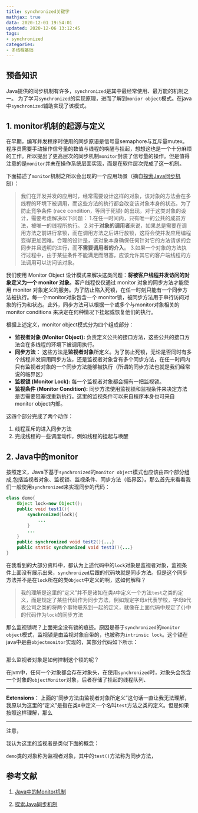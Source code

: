 ```yaml
---
title: synchronized关键字
mathjax: true
data: 2020-12-01 19:54:01
updated: 2020-12-06 13:12:45
tags: 
- synchronized
categories:
- 多线程基础
---
```


## 预备知识

Java提供的同步机制有许多，`synchronized`是其中最经常使用、最万能的机制之一。
为了学习`synchronized`的实现原理，进而了解到`monior object`模式。在java中`synchronized`辅助实现了该模式。

## 1. monitor机制的起源与定义

在早期，编写并发程序时使用的同步原语是信号量semaphore与互斥量mutex。程序员需要手动操作信号量的数值与线程的唤醒与挂起，想想这也是一个十分麻烦的工作。所以提出了更高层次的同步机制`monitor`封装了信号量的操作。但是值得注意的是`monitor`并未在操作系统层面实现，而是在软件层次完成了这一机制。

下面描述了`monitor`机制之所以会出现的一个应用场景（摘自[探索Java同步机制](https://developer.ibm.com/zh/articles/j-lo-synchronized/)）：

> 我们在开发并发的应用时，经常需要设计这样的对象，该对象的方法会在多线程的环境下被调用，而这些方法的执行都会改变该对象本身的状态。为了防止竞争条件 (race condition，等同于死锁) 的出现，对于这类对象的设计，需要考虑解决以下问题：
1.在任一时间内，只有唯一的公共的成员方法，被唯一的线程所执行。
2.对于**对象的调用者**来说，如果总是需要在调用方法之前进行拿锁，而在调用方法之后进行放锁，这将会使并发应用编程变得更加困难。合理的设计是，该对象本身确保任何针对它的方法请求的会同步并且透明的进行，而**不需要调用者的介入**。
3.如果一个对象的方法执行过程中，由于某些条件不能满足而阻塞，应该允许其它的客户端线程的方法调用可以访问该对象。

我们使用 Monitor Object 设计模式来解决这类问题：**将被客户线程并发访问的对象定义为一个 monitor 对象**。客户线程仅仅通过 monitor 对象的同步方法才能使用 monitor 对象定义的服务。为了防止陷入死锁，在任一时刻只能有一个同步方法被执行。每一个monitor对象包含一个 monitor锁，被同步方法用于串行访问对象的行为和状态。此外，同步方法可以根据一个或多个与monitor对象相关的monitor conditions 来决定在何种情况下挂起或恢复他们的执行。

根据上述定义，monitor object模式分为四个组成部分：

- **监视者对象 (Monitor Object):** 负责定义公共的接口方法，这些公共的接口方法会在多线程的环境下被调用执行。
- **同步方法：** 这些方法是**监视者对象**所定义。为了防止死锁，无论是否同时有多个线程并发调用同步方法，还是监视者对象含有多个同步方法，在任一时间内只有监视者对象的一个同步方法能够被执行（所谓的同步方法也就是我们经常说的临界区）
- **监视锁 (Monitor Lock):** 每一个监视者对象都会拥有一把监视锁。
- **监视条件 (Monitor Condition):** 同步方法使用监视锁和监视条件来决定方法是否需要阻塞或重新执行。这里的监视条件可以来自程序本身也可来自monitor object内部。


这四个部分完成了两个动作：

1. 线程互斥的进入同步方法
2. 完成线程的一些调度动作，例如线程的挂起与唤醒

## 2. Java中的monitor

按照定义，Java下基于`synchronized`的`monitor object`模式也应该由四个部分组成,包括监视者对象、监视锁、监视条件、同步方法（临界区）。那么首先来看看我们一般使用`synchronized`来实现同步的代码：

``` java
class demo{
    Object lock=new Object();
    public void test1(){
        synchronized(lock){
            ...
        }
        ...
    }
    public synchronized void test2(){...}
    public static synchronized void test3(){...}
}
```

在我看到的大部分资料中，都认为上述代码中的`lock`对象是监视者对象，监视条件上面没有展示出来，`synchronized`后跟的代码块就是同步方法。但是这个同步方法并不是在`lock`所在的类`Object`中定义的啊，这如何解释？

>我的理解是这里的“定义”并不是诸如在类`A`中定义一个方法`test`之类的定义，而是规定了某些代码作为同步方法，例如规定字母`A`代表学校，字母`B`代表公司之类的将两个事物联系到一起的定义，就像在上面代码中规定了`{}`中的代码作为`lock`的同步方法

那么监视锁呢？上面完全没有锁的痕迹。原因是基于`synchronized`的`monitor object`模式，监视锁是由监视对象自带的，也被称为`intrinsic lock`。这个锁在java中是由`objectmonitor`实现的，其部分代码如下所示：

``` java


```

那么监视者对象是如何控制这个锁的呢？

在jvm中，任何一个对象都会存在对象头，在使用`synchronized`时，对象头会包含一个对象的`objectMonitor`对象，后者存储了挂起的线程队列、

---
**Extensions：**
上面的“同步方法由监视者对象所定义”这句话一直让我无法理解，我原以为这里的“定义”是指在类`A`中定义一个名叫`test`方法之类的定义。但是如果按照这样理解，那么

---

注意，

我认为这里的监视者是类似下面的概念：



`demo`类的对象称为监视者对象，其中的`test()`方法称为同步方法，




## 参考文献

1. [Java中的Monitor机制](https://segmentfault.com/a/1190000016417017)

2. [探索Java同步机制](https://developer.ibm.com/zh/articles/j-lo-synchronized/)